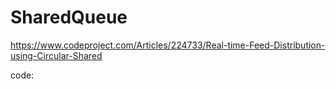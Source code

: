 # SharedQueue
https://www.codeproject.com/Articles/224733/Real-time-Feed-Distribution-using-Circular-Shared

code:
 
 
